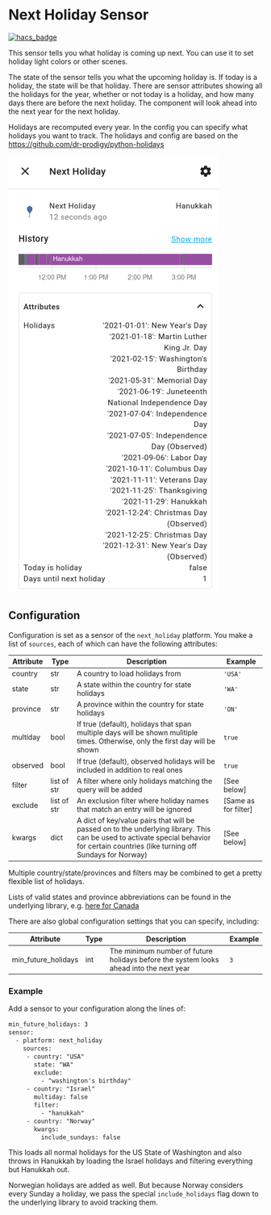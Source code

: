 # Next Holiday Sensor

[![hacs_badge](https://img.shields.io/badge/HACS-Custom-orange.svg)](https://github.com/partofthething/next-holiday-sensor)

This sensor tells you what holiday is coming up next. You can use it to set holiday light
colors or other scenes. 

The state of the sensor tells you what the upcoming holiday is. If today is a holiday, the
state will be that holiday. There are sensor attributes showing all the holidays for the
year, whether or not today is a holiday, and how many days there are before the next
holiday. The component will look ahead into the next year for the next holiday.

Holidays are recomputed every year. In the config you can specify what holidays you want
to track. The holidays and config are based on the
https://github.com/dr-prodigy/python-holidays

![An example screenshot](screenshot.png)

## Configuration

Configuration is set as a sensor of the `next_holiday` platform.  You make a list of
`sources`, each of which can have the following attributes:

| Attribute   | Type  |  Description | Example|
| --- | --- | --- | --- |
| country| str | A country to load holidays from | `'USA'`
| state | str | A state within the country for state holidays | `'WA'`
| province | str | A province within the country for state holidays | `'ON'` 
| multiday | bool | If true (default), holidays that span multiple days will be shown mulitiple times. Otherwise, only the first day will be shown| `true` 
| observed | bool | If true (default), observed holidays will be included in addition to real ones| `true`
| filter | list of str | A filter where only holidays matching the query will be added| [See below] 
| exclude | list of str | An exclusion filter where holiday names that match an entry will be ignored | [Same as for filter]
| kwargs | dict | A dict of key/value pairs that will be passed on to the underlying library. This can be used to activate special behavior for certain countries (like turning off Sundays for Norway)| [See below]

Multiple country/state/provinces and filters may be combined to get a pretty flexible
list of holidays.

Lists of valid states and province abbreviations can be found 
in the underlying library, e.g. [here for
Canada](https://github.com/dr-prodigy/python-holidays/blob/master/holidays/countries/canada.py)

There are also global configuration settings that you can specify, including:

| Attribute   | Type  |  Description | Example|
| --- | --- | --- | --- |
| min\_future\_holidays| int | The minimum number of future holidays before the system looks ahead into the next year| `3`

### Example

Add a sensor to your configuration along the lines of:

    min_future_holidays: 3
    sensor:
      - platform: next_holiday
        sources: 
         - country: "USA"
           state: "WA"
           exclude:
             - "washington's birthday"
         - country: "Israel"
           multiday: false
           filter:
             - "hanukkah"
         - country: "Norway"
           kwargs:
             include_sundays: false

This loads all normal holidays for the US State of Washington and also
throws in Hanukkah by loading the Israel holidays and filtering everything
but Hanukkah out.

Norwegian holidays are added as well. But because Norway considers every Sunday
a holiday, we pass the special `include_holidays` flag down to the underlying 
library to avoid tracking them.
